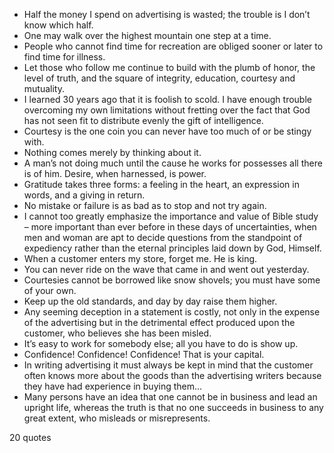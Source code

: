  - Half the money I spend on advertising is wasted; the trouble is I don’t know which half.
 - One may walk over the highest mountain one step at a time.
 - People who cannot find time for recreation are obliged sooner or later to find time for illness.
 - Let those who follow me continue to build with the plumb of honor, the level of truth, and the square of integrity, education, courtesy and mutuality.
 - I learned 30 years ago that it is foolish to scold. I have enough trouble overcoming my own limitations without fretting over the fact that God has not seen fit to distribute evenly the gift of intelligence.
 - Courtesy is the one coin you can never have too much of or be stingy with.
 - Nothing comes merely by thinking about it.
 - A man’s not doing much until the cause he works for possesses all there is of him. Desire, when harnessed, is power.
 - Gratitude takes three forms: a feeling in the heart, an expression in words, and a giving in return.
 - No mistake or failure is as bad as to stop and not try again.
 - I cannot too greatly emphasize the importance and value of Bible study – more important than ever before in these days of uncertainties, when men and woman are apt to decide questions from the standpoint of expediency rather than the eternal principles laid down by God, Himself.
 - When a customer enters my store, forget me. He is king.
 - You can never ride on the wave that came in and went out yesterday.
 - Courtesies cannot be borrowed like snow shovels; you must have some of your own.
 - Keep up the old standards, and day by day raise them higher.
 - Any seeming deception in a statement is costly, not only in the expense of the advertising but in the detrimental effect produced upon the customer, who believes she has been misled.
 - It’s easy to work for somebody else; all you have to do is show up.
 - Confidence! Confidence! Confidence! That is your capital.
 - In writing advertising it must always be kept in mind that the customer often knows more about the goods than the advertising writers because they have had experience in buying them...
 - Many persons have an idea that one cannot be in business and lead an upright life, whereas the truth is that no one succeeds in business to any great extent, who misleads or misrepresents.

20 quotes